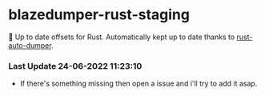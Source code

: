 # blazedumper-rust-staging

🚀 Up to date offsets for Rust. Automatically kept up to date thanks to [rust-auto-dumper](https://github.com/Akandesh/rust-auto-dumper).


### Last Update 24-06-2022 11:23:10
- If there's something missing then open a issue and i'll try to add it asap.